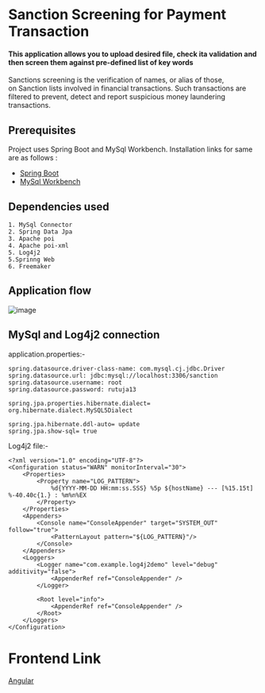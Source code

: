 # Sanction Screening for Payment Transaction

#### This application allows you to upload desired file, check ita validation and then screen them against pre-defined list of key words
Sanctions screening is the verification of names, or alias of those, on Sanction lists involved in financial transactions. Such transactions are filtered to prevent, detect and report suspicious money laundering transactions. 

## Prerequisites

Project uses Spring Boot and MySql Workbench. Installation links for same are as follows :

* [Spring Boot](https://www.javatpoint.com/spring-boot-download-and-install-sts-ide)
* [MySql Workbench](https://www.guru99.com/introduction-to-mysql-workbench.html)

## Dependencies used

```
1. MySql Connector
2. Spring Data Jpa
3. Apache poi
4. Apache poi-xml
5. Log4j2
5.Sprinng Web
6. Freemaker
```

## Application flow

![image](https://user-images.githubusercontent.com/63504802/89121847-4eeae080-d4e0-11ea-9084-362cd8cde05c.png)

## MySql and Log4j2 connection

application.properties:-

```
spring.datasource.driver-class-name: com.mysql.cj.jdbc.Driver
spring.datasource.url: jdbc:mysql://localhost:3306/sanction
spring.datasource.username: root
spring.datasource.password: rutuja13

spring.jpa.properties.hibernate.dialect= org.hibernate.dialect.MySQL5Dialect

spring.jpa.hibernate.ddl-auto= update
spring.jpa.show-sql= true
```

Log4j2 file:-

```
<?xml version="1.0" encoding="UTF-8"?>
<Configuration status="WARN" monitorInterval="30">
    <Properties>
        <Property name="LOG_PATTERN">
            %d{YYYY-MM-DD HH:mm:ss.SSS} %5p ${hostName} --- [%15.15t] %-40.40c{1.} : %m%n%EX
        </Property>
    </Properties>
    <Appenders>
        <Console name="ConsoleAppender" target="SYSTEM_OUT" follow="true">
            <PatternLayout pattern="${LOG_PATTERN}"/>
        </Console>
    </Appenders>
    <Loggers>
        <Logger name="com.example.log4j2demo" level="debug" additivity="false">
            <AppenderRef ref="ConsoleAppender" />
        </Logger>

        <Root level="info">
            <AppenderRef ref="ConsoleAppender" />
        </Root>
    </Loggers>
</Configuration>
```
# Frontend Link

[Angular](https://github.com/Swati-K29/CitiBridgeProject.git)


